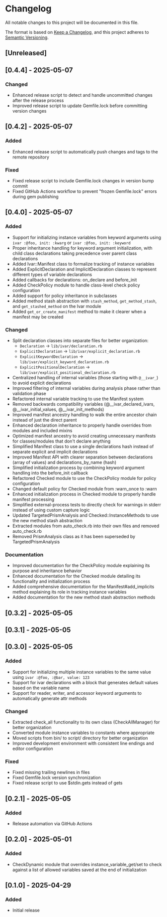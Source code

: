 # Changelog

All notable changes to this project will be documented in this file.

The format is based on [Keep a Changelog](https://keepachangelog.com/en/1.0.0/),
and this project adheres to [Semantic Versioning](https://semver.org/spec/v2.0.0.html).

## [Unreleased]

## [0.4.4] - 2025-05-07

### Changed
- Enhanced release script to detect and handle uncommitted changes after the release process
- Improved release script to update Gemfile.lock before committing version changes

## [0.4.2] - 2025-05-07

### Added
- Enhanced release script to automatically push changes and tags to the remote repository

### Fixed
- Fixed release script to include Gemfile.lock changes in version bump commit
- Fixed GitHub Actions workflow to prevent "frozen Gemfile.lock" errors during gem publishing

## [0.4.0] - 2025-05-07

### Added
- Support for initializing instance variables from keyword arguments using `ivar :@foo, init: :kwarg` or `ivar :@foo, init: :keyword`
- Proper inheritance handling for keyword argument initialization, with child class declarations taking precedence over parent class declarations
- Added Ivar::Manifest class to formalize tracking of instance variables
- Added ExplicitDeclaration and ImplicitDeclaration classes to represent different types of variable declarations
- Added callbacks for declarations: on_declare and before_init
- Added CheckPolicy module to handle class-level check policy configuration
- Added support for policy inheritance in subclasses
- Added method stash abstraction with `stash_method`, `get_method_stash`, and `get_stashed_method` on the Ivar module
- Added `get_or_create_manifest` method to make it clearer when a manifest may be created

### Changed
- Split declaration classes into separate files for better organization:
  - `Declaration` → `lib/ivar/declaration.rb`
  - `ExplicitDeclaration` → `lib/ivar/explicit_declaration.rb`
  - `ExplicitKeywordDeclaration` → `lib/ivar/explicit_keyword_declaration.rb`
  - `ExplicitPositionalDeclaration` → `lib/ivar/explicit_positional_declaration.rb`
- Centralized handling of internal variables (those starting with `@__ivar_`) to avoid explicit declarations
- Improved filtering of internal variables during analysis phase rather than validation phase
- Refactored internal variable tracking to use the Manifest system
- Removed backwards compatibility variables (@__ivar_declared_ivars, @__ivar_initial_values, @__ivar_init_methods)
- Improved manifest ancestry handling to walk the entire ancestor chain instead of just the direct parent
- Enhanced declaration inheritance to properly handle overrides from modules and included mixins
- Optimized manifest ancestry to avoid creating unnecessary manifests for classes/modules that don't declare anything
- Simplified Manifest class to use a single declarations hash instead of separate explicit and implicit declarations
- Improved Manifest API with clearer separation between declarations (array of values) and declarations_by_name (hash)
- Simplified initialization process by combining keyword argument handling into the before_init callback
- Refactored Checked module to use the CheckPolicy module for policy configuration
- Changed default policy for Checked module from :warn_once to :warn
- Enhanced initialization process in Checked module to properly handle manifest processing
- Simplified external-process tests to directly check for warnings in stderr instead of using custom capture logic
- Updated TargetedPrismAnalysis and Checked::InstanceMethods to use the new method stash abstraction
- Extracted modules from auto_check.rb into their own files and removed auto_check.rb
- Removed PrismAnalysis class as it has been superseded by TargetedPrismAnalysis

### Documentation
- Improved documentation for the CheckPolicy module explaining its purpose and inheritance behavior
- Enhanced documentation for the Checked module detailing its functionality and initialization process
- Added comprehensive documentation for the Manifest#add_implicits method explaining its role in tracking instance variables
- Added documentation for the new method stash abstraction methods

## [0.3.2] - 2025-05-05

## [0.3.1] - 2025-05-05

## [0.3.0] - 2025-05-05

### Added
- Support for initializing multiple instance variables to the same value using `ivar :@foo, :@bar, value: 123`
- Support for ivar declarations with a block that generates default values based on the variable name
- Support for reader, writer, and accessor keyword arguments to automatically generate attr methods

### Changed
- Extracted check_all functionality to its own class (CheckAllManager) for better organization
- Converted module instance variables to constants where appropriate
- Moved scripts from bin/ to script/ directory for better organization
- Improved development environment with consistent line endings and editor configuration

### Fixed
- Fixed missing trailing newlines in files
- Fixed Gemfile.lock version synchronization
- Fixed release script to use $stdin.gets instead of gets

## [0.2.1] - 2025-05-05

### Added
- Release automation via GitHub Actions

## [0.2.0] - 2025-05-01

### Added
- CheckDynamic module that overrides instance_variable_get/set to check against a list of allowed variables saved at the end of initialization

## [0.1.0] - 2025-04-29

### Added
- Initial release
